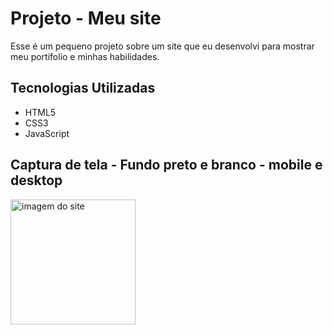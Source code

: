 # Projeto - Meu site

Esse é um pequeno projeto sobre um site que eu desenvolvi para mostrar meu portifolio e minhas habilidades.


## Tecnologias Utilizadas

- HTML5
- CSS3
- JavaScript

## Captura de tela - Fundo preto e branco - mobile e desktop

<img src="C:\Users\joaos\OneDrive\Imagens\Capturas de tela\Captura de tela(11)" alt="imagem do site" width="200"/>








